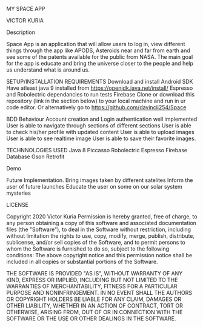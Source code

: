 MY SPACE APP

VICTOR KURIA

Description

Space App is an application that will allow users to log in, view different things through the app like APODS, Asteroids near and far from earth and see some of
the patents available for the public from NASA. The main goal for the app is educate and bring the universe closer to the people and help us understand what is around us.

SETUP/INSTALLATION REQUIREMENTS
Download and install Android SDK
Have atleast java 9 installed from https://openjdk.java.net/install/
Espresso and Robolectric dependancies to run tests
Firebase
Clone or download this repository (link in the section below) to your local machine and run in ur code editor.
Or alternatively go to https://github.com/davincii254/Space

BDD
Behaviour
Account creation and Login authentication well implemented
User is able to navigate through sections of different sections
User is able to check his/her profile with updated content
User is able to upload images
User is able to see realtime image
User is able to save their favorite images.

TECHNNOLOGIES USED
Java 8
Piccasso
Robolectric
Espresso
Firebase Database
Gson
Retrofit

Demo


Future Implementation.
Bring images taken by different satelites
Inform the user of future launches
Educate the user on some on our solar system mysteries

LICENSE

Copyright 2020 Victor Kuria
Permission is hereby granted, free of charge, to any person obtaining a copy of this software and associated documentation files (the "Software"),
to deal in the Software without restriction, including without limitation the rights to use, copy, modify, merge, publish, distribute, sublicense,
 and/or sell copies of the Software, and to permit persons to whom the Software is furnished to do so, subject to the following conditions:
The above copyright notice and this permission notice shall be included in all copies or substantial portions of the Software.

THE SOFTWARE IS PROVIDED "AS IS", WITHOUT WARRANTY OF ANY KIND, EXPRESS OR IMPLIED, INCLUDING BUT NOT LIMITED TO THE WARRANTIES OF MERCHANTABILITY,
FITNESS FOR A PARTICULAR PURPOSE AND NONINFRINGEMENT. IN NO EVENT SHALL THE AUTHORS OR COPYRIGHT HOLDERS BE LIABLE FOR ANY CLAIM, DAMAGES OR OTHER LIABILITY,
WHETHER IN AN ACTION OF CONTRACT, TORT OR OTHERWISE, ARISING FROM, OUT OF OR IN CONNECTION WITH THE SOFTWARE OR THE USE OR OTHER DEALINGS IN THE SOFTWARE.